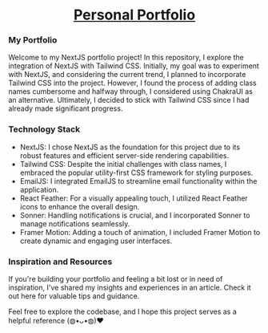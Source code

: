 <h1 align="center">
    <br>
    <a href="https://profile-jtd07xy62-zahraas-projects.vercel.app/">Personal Portfolio</a>
    <br>
</h1>

### My Portfolio
<p>Welcome to my NextJS portfolio project! In this repository, I explore the integration of NextJS with Tailwind CSS. Initially, my goal was to experiment with NextJS, and considering the current trend, I planned to incorporate Tailwind CSS into the project. However, I found the process of adding class names cumbersome and halfway through, I considered using ChakraUI as an alternative. Ultimately, I decided to stick with Tailwind CSS since I had already made significant progress.
</p>

### Technology Stack
- NextJS: I chose NextJS as the foundation for this project due to its robust features and efficient server-side rendering capabilities.
- Tailwind CSS: Despite the initial challenges with class names, I embraced the popular utility-first CSS framework for styling purposes.
- EmailJS: I integrated EmailJS to streamline email functionality within the application.
- React Feather: For a visually appealing touch, I utilized React Feather icons to enhance the overall design.
- Sonner: Handling notifications is crucial, and I incorporated Sonner to manage notifications seamlessly.
- Framer Motion: Adding a touch of animation, I included Framer Motion to create dynamic and engaging user interfaces.

### Inspiration and Resources
<p>
If you're building your portfolio and feeling a bit lost or in need of inspiration, I've shared my insights and experiences in an article. Check it out here for valuable tips and guidance.

Feel free to explore the codebase, and I hope this project serves as a helpful reference (⁠◍⁠•⁠ᴗ⁠•⁠◍⁠)⁠❤
</p>
